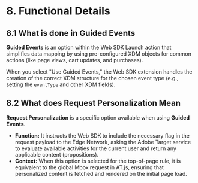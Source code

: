 # 8. Functional Details

## 8.1 What is done in Guided Events

**Guided Events** is an option within the Web SDK Launch action that simplifies data mapping by using pre-configured XDM objects for common actions (like page views, cart updates, and purchases).

When you select "Use Guided Events," the Web SDK extension handles the creation of the correct XDM structure for the chosen event type (e.g., setting the `eventType` and other XDM fields).

## 8.2 What does Request Personalization Mean

**Request Personalization** is a specific option available when using **Guided Events**.

* **Function:** It instructs the Web SDK to include the necessary flag in the request payload to the Edge Network, asking the Adobe Target service to evaluate available activities for the current user and return any applicable content (propositions).
* **Context:** When this option is selected for the top-of-page rule, it is equivalent to the global Mbox request in AT.js, ensuring that personalized content is fetched and rendered on the initial page load.
